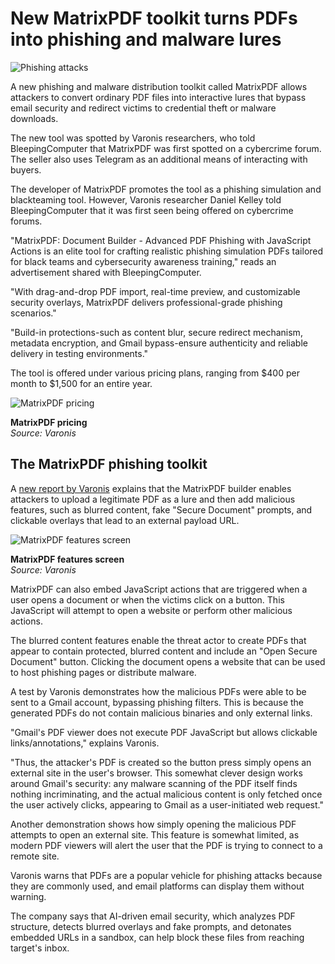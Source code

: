 # New MatrixPDF toolkit turns PDFs into phishing and malware lures

![Phishing attacks](https://www.bleepstatic.com/content/hl-images/2021/04/16/malware-phishing-header.jpg)

A new phishing and malware distribution toolkit called MatrixPDF allows attackers to convert ordinary PDF files into interactive lures that bypass email security and redirect victims to credential theft or malware downloads.

The new tool was spotted by Varonis researchers, who told BleepingComputer that MatrixPDF was first spotted on a cybercrime forum. The seller also uses Telegram as an additional means of interacting with buyers. 

The developer of MatrixPDF promotes the tool as a phishing simulation and blackteaming tool. However, Varonis researcher Daniel Kelley told BleepingComputer that it was first seen being offered on cybercrime forums.

"MatrixPDF: Document Builder - Advanced PDF Phishing with JavaScript Actions is an elite tool for crafting realistic phishing simulation PDFs tailored for black teams and cybersecurity awareness training," reads an advertisement shared with BleepingComputer.

"With drag-and-drop PDF import, real-time preview, and customizable security overlays, MatrixPDF delivers professional-grade phishing scenarios."

"Build-in protections-such as content blur, secure redirect mechanism, metadata encryption, and Gmail bypass-ensure authenticity and reliable delivery in testing environments."

The tool is offered under various pricing plans, ranging from $400 per month to $1,500 for an entire year.

![MatrixPDF pricing](https://www.bleepstatic.com/images/news/security/m/matrixpdf/matrixpdf-pricing.jpg)

**MatrixPDF pricing**  
_Source: Varonis_

## The MatrixPDF phishing toolkit

A [new report by Varonis](https://www.varonis.com/blog/matrixpdf) explains that the MatrixPDF builder enables attackers to upload a legitimate PDF as a lure and then add malicious features, such as blurred content, fake "Secure Document" prompts, and clickable overlays that lead to an external payload URL.

![MatrixPDF features screen](https://www.bleepstatic.com/images/news/security/m/matrixpdf/matrixpdf.png)

**MatrixPDF features screen**  
_Source: Varonis_

MatrixPDF can also embed JavaScript actions that are triggered when a user opens a document or when the victims click on a button. This JavaScript will attempt to open a website or perform other malicious actions.

The blurred content features enable the threat actor to create PDFs that appear to contain protected, blurred content and include an "Open Secure Document" button. Clicking the document opens a website that can be used to host phishing pages or distribute malware.

A test by Varonis demonstrates how the malicious PDFs were able to be sent to a Gmail account, bypassing phishing filters. This is because the generated PDFs do not contain malicious binaries and only external links.

"Gmail's PDF viewer does not execute PDF JavaScript but allows clickable links/annotations," explains Varonis.

"Thus, the attacker's PDF is created so the button press simply opens an external site in the user's browser. This somewhat clever design works around Gmail's security: any malware scanning of the PDF itself finds nothing incriminating, and the actual malicious content is only fetched once the user actively clicks, appearing to Gmail as a user-initiated web request."

Another demonstration shows how simply opening the malicious PDF attempts to open an external site. This feature is somewhat limited, as modern PDF viewers will alert the user that the PDF is trying to connect to a remote site.

Varonis warns that PDFs are a popular vehicle for phishing attacks because they are commonly used, and email platforms can display them without warning. 

The company says that AI-driven email security, which analyzes PDF structure, detects blurred overlays and fake prompts, and detonates embedded URLs in a sandbox, can help block these files from reaching target's inbox.